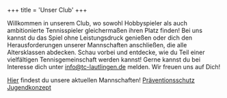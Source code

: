 ﻿+++
title = 'Unser Club'
+++

Willkommen in unserem Club, wo sowohl Hobbyspieler als auch ambitionierte Tennisspieler gleichermaßen ihren Platz finden! Bei uns kannst du das Spiel ohne Leistungsdruck genießen oder dich den Herausforderungen unserer Mannschaften anschließen, die alle Altersklassen abdecken. Schau vorbei und entdecke, wie du Teil einer vielfältigen Tennisgemeinschaft werden kannst! Gerne kannst du bei Interesse dich unter info@tc-lautlingen.de melden. Wir freuen uns auf Dich!

[Hier](https://www.wtb-tennis.de/spielbetrieb/vereine/verein/mannschaften/v/20496.html) findest du unsere aktuellen Mannschaften!
[Präventionsschutz](/pdf/präventionsschutz)
[Jugendkonzept](/pdf/jugendkonzept)